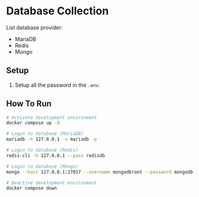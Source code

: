# Database Collection
List database provider:
- MariaDB
- Redis
- Mongo

## Setup
1. Setup all the password in the `.env`.

## How To Run
```sh
# Activate development environment
docker compose up -d

# Login to database (MariaDB)
mariadb -h 127.0.0.1 -u mariadb -p

# Login to database (Redis)
redis-cli -h 127.0.0.1 --pass redisdb

# Login to database (Mongo)
mongo --host 127.0.0.1:27017 --username mongodbroot --password mongodb

# Deactive development environment
docker compose down
```
